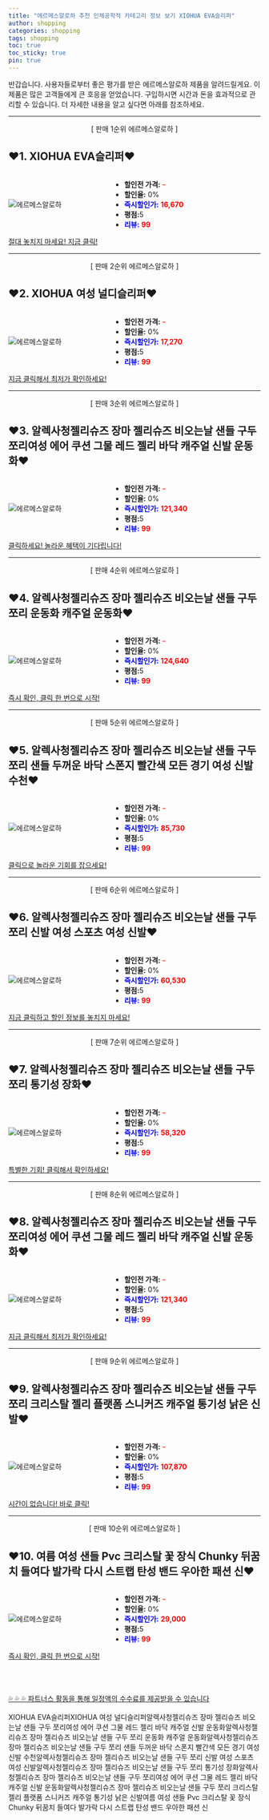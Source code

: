 ```yaml
---
title: "에르메스알로하 추천 인체공학적 카테고리 정보 보기 XIOHUA EVA슬리퍼"
author: shopping
categories: shopping
tags: shopping
toc: true
toc_sticky: true
pin: true
---
```

반갑습니다. 사용자들로부터 좋은 평가를 받은 에르메스알로하 제품을 알려드릴게요. 이 제품은 많은 고객들에게 큰 호응을 얻었습니다. 구입하시면 시간과 돈을 효과적으로 관리할 수 있습니다. 더 자세한 내용을 알고 싶다면 아래를 참조하세요.

---
<p class="toplist" style="margin: 0 auto; display: block; width: fit-content;">[ 판매 1순위 에르메스알로하 ]</p>

<h2><strong>❤️1. XIOHUA EVA슬리퍼❤️</strong></h2>

<div style="display: flex; align-items: center;">
    <div style="flex: 0.4;">
        <img src="https://thumbnail8.coupangcdn.com/thumbnails/remote/230x230ex/image/vendor_inventory/7899/14f14bb5f0a4c2c67fbaef84ab7db85074cce5459c4cef036dd0cead9189.jpeg" alt="에르메스알로하" style="max-width: 100%;">
    </div>
    <div style="flex: 0.6; margin-left: 10px;">
        <ul>
            <li><strong>할인전 가격:</strong> <del style="color: red;">-</del></li>
            <li><strong>할인율:</strong> 0%</li>
            <li><span style='color:blue'><strong>즉시할인가:</strong></span> <span style='color:red'><strong>16,670</strong></span></li>
            <li><strong>평점:</strong>5</li>
            <li><span style='color:blue'><strong>리뷰:</strong></span> <span style='color:red'><strong>99</strong></span></li>
        </ul>
    </div>
</div>
<div class="center">
    <a href="https://selin100587001.github.io?lptag=AF9450613&subid=githubio&pageKey=6424518050&traceid=V0-153&itemId=13837952048&vendorItemId=81117631975" class="myButton">
        절대 놓치지 마세요! 지금 클릭!
    </a>
</div>


---
<p class="toplist" style="margin: 0 auto; display: block; width: fit-content;">[ 판매 2순위 에르메스알로하 ]</p>

<h2><strong>❤️2. XIOHUA 여성 널디슬리퍼❤️</strong></h2>

<div style="display: flex; align-items: center;">
    <div style="flex: 0.4;">
        <img src="https://thumbnail7.coupangcdn.com/thumbnails/remote/230x230ex/image/vendor_inventory/b4f5/2c7445660f6c1b6d73343bdfa2387902730bf6888d62bb023347006c1269.jpeg" alt="에르메스알로하" style="max-width: 100%;">
    </div>
    <div style="flex: 0.6; margin-left: 10px;">
        <ul>
            <li><strong>할인전 가격:</strong> <del style="color: red;">-</del></li>
            <li><strong>할인율:</strong> 0%</li>
            <li><span style='color:blue'><strong>즉시할인가:</strong></span> <span style='color:red'><strong>17,270</strong></span></li>
            <li><strong>평점:</strong>5</li>
            <li><span style='color:blue'><strong>리뷰:</strong></span> <span style='color:red'><strong>99</strong></span></li>
        </ul>
    </div>
</div>
<div class="center">
    <a href="https://selin100587001.github.io?lptag=AF9450613&subid=githubio&pageKey=6422836313&traceid=V0-153&itemId=13826313492&vendorItemId=81117689140" class="myButton">
        지금 클릭해서 최저가 확인하세요!
    </a>
</div>


---
<p class="toplist" style="margin: 0 auto; display: block; width: fit-content;">[ 판매 3순위 에르메스알로하 ]</p>

<h2><strong>❤️3. 알렉사청젤리슈즈 장마 젤리슈즈 비오는날 샌들 구두 쪼리여성 에어 쿠션 그물 레드 젤리 바닥 캐주얼 신발 운동화❤️</strong></h2>

<div style="display: flex; align-items: center;">
    <div style="flex: 0.4;">
        <img src="https://thumbnail10.coupangcdn.com/thumbnails/remote/230x230ex/image/vendor_inventory/a2ec/8c7c1a8451e97468d6c7218bdc4ccbb921f9c7abae204c809a139be5a8fd.jpg" alt="에르메스알로하" style="max-width: 100%;">
    </div>
    <div style="flex: 0.6; margin-left: 10px;">
        <ul>
            <li><strong>할인전 가격:</strong> <del style="color: red;">-</del></li>
            <li><strong>할인율:</strong> 0%</li>
            <li><span style='color:blue'><strong>즉시할인가:</strong></span> <span style='color:red'><strong>121,340</strong></span></li>
            <li><strong>평점:</strong>5</li>
            <li><span style='color:blue'><strong>리뷰:</strong></span> <span style='color:red'><strong>99</strong></span></li>
        </ul>
    </div>
</div>
<div class="center">
    <a href="https://selin100587001.github.io?lptag=AF9450613&subid=githubio&pageKey=1986271129&traceid=V0-153&itemId=3379789537&vendorItemId=71366464419" class="myButton">
        클릭하세요! 놀라운 혜택이 기다립니다!
    </a>
</div>


---
<p class="toplist" style="margin: 0 auto; display: block; width: fit-content;">[ 판매 4순위 에르메스알로하 ]</p>

<h2><strong>❤️4. 알렉사청젤리슈즈 장마 젤리슈즈 비오는날 샌들 구두 쪼리 운동화 캐주얼 운동화❤️</strong></h2>

<div style="display: flex; align-items: center;">
    <div style="flex: 0.4;">
        <img src="https://thumbnail7.coupangcdn.com/thumbnails/remote/230x230ex/image/vendor_inventory/590e/8c26810f91386e2a4fad0bf32c98e5494c36fe217a949554c8eaf295e238.jpg" alt="에르메스알로하" style="max-width: 100%;">
    </div>
    <div style="flex: 0.6; margin-left: 10px;">
        <ul>
            <li><strong>할인전 가격:</strong> <del style="color: red;">-</del></li>
            <li><strong>할인율:</strong> 0%</li>
            <li><span style='color:blue'><strong>즉시할인가:</strong></span> <span style='color:red'><strong>124,640</strong></span></li>
            <li><strong>평점:</strong>5</li>
            <li><span style='color:blue'><strong>리뷰:</strong></span> <span style='color:red'><strong>99</strong></span></li>
        </ul>
    </div>
</div>
<div class="center">
    <a href="https://selin100587001.github.io?lptag=AF9450613&subid=githubio&pageKey=1982396438&traceid=V0-153&itemId=3372602674&vendorItemId=71359308638" class="myButton">
        즉시 확인, 클릭 한 번으로 시작!
    </a>
</div>


---
<p class="toplist" style="margin: 0 auto; display: block; width: fit-content;">[ 판매 5순위 에르메스알로하 ]</p>

<h2><strong>❤️5. 알렉사청젤리슈즈 장마 젤리슈즈 비오는날 샌들 구두 쪼리 샌들 두꺼운 바닥 스폰지 빨간색 모든 경기 여성 신발 수천❤️</strong></h2>

<div style="display: flex; align-items: center;">
    <div style="flex: 0.4;">
        <img src="https://thumbnail8.coupangcdn.com/thumbnails/remote/230x230ex/image/vendor_inventory/eef7/b0bec93a5ab84abb91a6b108591f94fb1ef17290cc34b0940e2e956598a2.jpg" alt="에르메스알로하" style="max-width: 100%;">
    </div>
    <div style="flex: 0.6; margin-left: 10px;">
        <ul>
            <li><strong>할인전 가격:</strong> <del style="color: red;">-</del></li>
            <li><strong>할인율:</strong> 0%</li>
            <li><span style='color:blue'><strong>즉시할인가:</strong></span> <span style='color:red'><strong>85,730</strong></span></li>
            <li><strong>평점:</strong>5</li>
            <li><span style='color:blue'><strong>리뷰:</strong></span> <span style='color:red'><strong>99</strong></span></li>
        </ul>
    </div>
</div>
<div class="center">
    <a href="https://selin100587001.github.io?lptag=AF9450613&subid=githubio&pageKey=1982265499&traceid=V0-153&itemId=3372403118&vendorItemId=71359110066" class="myButton">
        클릭으로 놀라운 기회를 잡으세요!
    </a>
</div>


---
<p class="toplist" style="margin: 0 auto; display: block; width: fit-content;">[ 판매 6순위 에르메스알로하 ]</p>

<h2><strong>❤️6. 알렉사청젤리슈즈 장마 젤리슈즈 비오는날 샌들 구두 쪼리 신발 여성 스포츠 여성 신발❤️</strong></h2>

<div style="display: flex; align-items: center;">
    <div style="flex: 0.4;">
        <img src="https://thumbnail9.coupangcdn.com/thumbnails/remote/230x230ex/image/vendor_inventory/0461/51994ef3ce6d8eb607a2b92d07edb2ffb04585831c4c8b7a992ec648f620.jpg" alt="에르메스알로하" style="max-width: 100%;">
    </div>
    <div style="flex: 0.6; margin-left: 10px;">
        <ul>
            <li><strong>할인전 가격:</strong> <del style="color: red;">-</del></li>
            <li><strong>할인율:</strong> 0%</li>
            <li><span style='color:blue'><strong>즉시할인가:</strong></span> <span style='color:red'><strong>60,530</strong></span></li>
            <li><strong>평점:</strong>5</li>
            <li><span style='color:blue'><strong>리뷰:</strong></span> <span style='color:red'><strong>99</strong></span></li>
        </ul>
    </div>
</div>
<div class="center">
    <a href="https://selin100587001.github.io?lptag=AF9450613&subid=githubio&pageKey=1982396502&traceid=V0-153&itemId=3372602851&vendorItemId=71359308687" class="myButton">
        지금 클릭하고 할인 정보를 놓치지 마세요!
    </a>
</div>


---
<p class="toplist" style="margin: 0 auto; display: block; width: fit-content;">[ 판매 7순위 에르메스알로하 ]</p>

<h2><strong>❤️7. 알렉사청젤리슈즈 장마 젤리슈즈 비오는날 샌들 구두 쪼리 통기성 장화❤️</strong></h2>

<div style="display: flex; align-items: center;">
    <div style="flex: 0.4;">
        <img src="https://thumbnail7.coupangcdn.com/thumbnails/remote/230x230ex/image/vendor_inventory/c9f7/24cf261e9f15dcf68e82fa6588693755f282b74a58f98b33e5b152183a85.png" alt="에르메스알로하" style="max-width: 100%;">
    </div>
    <div style="flex: 0.6; margin-left: 10px;">
        <ul>
            <li><strong>할인전 가격:</strong> <del style="color: red;">-</del></li>
            <li><strong>할인율:</strong> 0%</li>
            <li><span style='color:blue'><strong>즉시할인가:</strong></span> <span style='color:red'><strong>58,320</strong></span></li>
            <li><strong>평점:</strong>5</li>
            <li><span style='color:blue'><strong>리뷰:</strong></span> <span style='color:red'><strong>99</strong></span></li>
        </ul>
    </div>
</div>
<div class="center">
    <a href="https://selin100587001.github.io?lptag=AF9450613&subid=githubio&pageKey=1982265314&traceid=V0-153&itemId=3372402913&vendorItemId=71359109899" class="myButton">
        특별한 기회! 클릭해서 확인하세요!
    </a>
</div>


---
<p class="toplist" style="margin: 0 auto; display: block; width: fit-content;">[ 판매 8순위 에르메스알로하 ]</p>

<h2><strong>❤️8. 알렉사청젤리슈즈 장마 젤리슈즈 비오는날 샌들 구두 쪼리여성 에어 쿠션 그물 레드 젤리 바닥 캐주얼 신발 운동화❤️</strong></h2>

<div style="display: flex; align-items: center;">
    <div style="flex: 0.4;">
        <img src="https://thumbnail10.coupangcdn.com/thumbnails/remote/230x230ex/image/vendor_inventory/1df7/ba1afb0df04948a6223586a97a7a4b23eb05dac85cf36578e4b94663cb8f.jpg" alt="에르메스알로하" style="max-width: 100%;">
    </div>
    <div style="flex: 0.6; margin-left: 10px;">
        <ul>
            <li><strong>할인전 가격:</strong> <del style="color: red;">-</del></li>
            <li><strong>할인율:</strong> 0%</li>
            <li><span style='color:blue'><strong>즉시할인가:</strong></span> <span style='color:red'><strong>121,340</strong></span></li>
            <li><strong>평점:</strong>5</li>
            <li><span style='color:blue'><strong>리뷰:</strong></span> <span style='color:red'><strong>99</strong></span></li>
        </ul>
    </div>
</div>
<div class="center">
    <a href="https://selin100587001.github.io?lptag=AF9450613&subid=githubio&pageKey=1986271775&traceid=V0-153&itemId=3379790636&vendorItemId=71366464945" class="myButton">
        지금 클릭해서 최저가 확인하세요!
    </a>
</div>


---
<p class="toplist" style="margin: 0 auto; display: block; width: fit-content;">[ 판매 9순위 에르메스알로하 ]</p>

<h2><strong>❤️9. 알렉사청젤리슈즈 장마 젤리슈즈 비오는날 샌들 구두 쪼리 크리스탈 젤리 플랫폼 스니커즈 캐주얼 통기성 낡은 신발❤️</strong></h2>

<div style="display: flex; align-items: center;">
    <div style="flex: 0.4;">
        <img src="https://thumbnail9.coupangcdn.com/thumbnails/remote/230x230ex/image/vendor_inventory/3066/fda33f918766a273ba4defd5c82f8b47e7a387bc44f7eefb704692f0a626.jpg" alt="에르메스알로하" style="max-width: 100%;">
    </div>
    <div style="flex: 0.6; margin-left: 10px;">
        <ul>
            <li><strong>할인전 가격:</strong> <del style="color: red;">-</del></li>
            <li><strong>할인율:</strong> 0%</li>
            <li><span style='color:blue'><strong>즉시할인가:</strong></span> <span style='color:red'><strong>107,870</strong></span></li>
            <li><strong>평점:</strong>5</li>
            <li><span style='color:blue'><strong>리뷰:</strong></span> <span style='color:red'><strong>99</strong></span></li>
        </ul>
    </div>
</div>
<div class="center">
    <a href="https://selin100587001.github.io?lptag=AF9450613&subid=githubio&pageKey=1982265585&traceid=V0-153&itemId=3372403248&vendorItemId=71359110126" class="myButton">
        시간이 없습니다! 바로 클릭!
    </a>
</div>


---
<p class="toplist" style="margin: 0 auto; display: block; width: fit-content;">[ 판매 10순위 에르메스알로하 ]</p>

<h2><strong>❤️10. 여름 여성 샌들 Pvc 크리스탈 꽃 장식 Chunky 뒤꿈치 들여다 발가락 다시 스트랩 탄성 밴드 우아한 패션 신❤️</strong></h2>

<div style="display: flex; align-items: center;">
    <div style="flex: 0.4;">
        <img src="https://thumbnail9.coupangcdn.com/thumbnails/remote/230x230ex/image/vendor_inventory/fb26/4316e79ebca6d54dfa4f5e7ea9a4e993abc4f7aaea3c47abaa1858a2bfb6.jpg" alt="에르메스알로하" style="max-width: 100%;">
    </div>
    <div style="flex: 0.6; margin-left: 10px;">
        <ul>
            <li><strong>할인전 가격:</strong> <del style="color: red;">-</del></li>
            <li><strong>할인율:</strong> 0%</li>
            <li><span style='color:blue'><strong>즉시할인가:</strong></span> <span style='color:red'><strong>29,000</strong></span></li>
            <li><strong>평점:</strong>5</li>
            <li><span style='color:blue'><strong>리뷰:</strong></span> <span style='color:red'><strong>99</strong></span></li>
        </ul>
    </div>
</div>
<div class="center">
    <a href="https://selin100587001.github.io?lptag=AF9450613&subid=githubio&pageKey=7214102463&traceid=V0-153&itemId=18264779413&vendorItemId=85441716715" class="myButton">
        즉시 확인, 클릭 한 번으로 시작!
    </a>
</div>

<br><br><br>[💦 💦 💦 파트너스 활동을 통해 일정액의 수수료를 제공받을 수 있습니다](https://link.coupang.com/a/bcpT2c)<br><br>XIOHUA EVA슬리퍼XIOHUA 여성 널디슬리퍼알렉사청젤리슈즈 장마 젤리슈즈 비오는날 샌들 구두 쪼리여성 에어 쿠션 그물 레드 젤리 바닥 캐주얼 신발 운동화알렉사청젤리슈즈 장마 젤리슈즈 비오는날 샌들 구두 쪼리 운동화 캐주얼 운동화알렉사청젤리슈즈 장마 젤리슈즈 비오는날 샌들 구두 쪼리 샌들 두꺼운 바닥 스폰지 빨간색 모든 경기 여성 신발 수천알렉사청젤리슈즈 장마 젤리슈즈 비오는날 샌들 구두 쪼리 신발 여성 스포츠 여성 신발알렉사청젤리슈즈 장마 젤리슈즈 비오는날 샌들 구두 쪼리 통기성 장화알렉사청젤리슈즈 장마 젤리슈즈 비오는날 샌들 구두 쪼리여성 에어 쿠션 그물 레드 젤리 바닥 캐주얼 신발 운동화알렉사청젤리슈즈 장마 젤리슈즈 비오는날 샌들 구두 쪼리 크리스탈 젤리 플랫폼 스니커즈 캐주얼 통기성 낡은 신발여름 여성 샌들 Pvc 크리스탈 꽃 장식 Chunky 뒤꿈치 들여다 발가락 다시 스트랩 탄성 밴드 우아한 패션 신